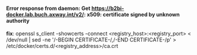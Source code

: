 #### Error response from daemon: Get https://b2bi-docker.lab.buch.axway.int/v2/: x509: certificate signed by unknown authority
**fix**: openssl s_client -showcerts -connect <registry_host>:<registry_port> < /dev/null | sed -ne '/-BEGIN CERTIFICATE-/,/-END CERTIFICATE-/p' > /etc/docker/certs.d/<registry_address>/ca.crt
